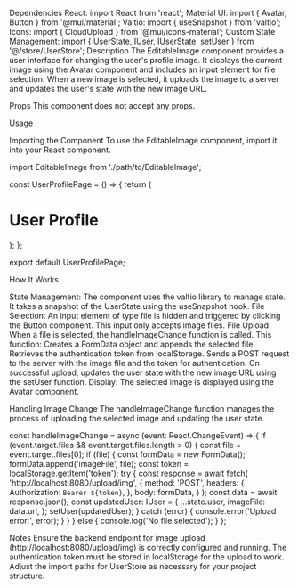 Dependencies
React: import React from 'react';
Material UI: import { Avatar, Button } from '@mui/material';
Valtio: import { useSnapshot } from 'valtio';
Icons: import { CloudUpload } from '@mui/icons-material';
Custom State Management: import { UserState, IUser, IUserState, setUser } from '@/store/UserStore';
Description
The EditableImage component provides a user interface for changing the user's profile image. It displays the current image using the Avatar component and includes an input element for file selection. When a new image is selected, it uploads the image to a server and updates the user's state with the new image URL.

Props
This component does not accept any props.

Usage

Importing the Component
To use the EditableImage component, import it into your React component.

import EditableImage from './path/to/EditableImage';

const UserProfilePage = () => {
    return (
        <div>
            <h1>User Profile</h1>
            <EditableImage />
        </div>
    );
};

export default UserProfilePage;


How It Works

State Management: The component uses the valtio library to manage state. It takes a snapshot of the UserState using the useSnapshot hook.
File Selection: An input element of type file is hidden and triggered by clicking the Button component. This input only accepts image files.
File Upload: When a file is selected, the handleImageChange function is called. This function:
Creates a FormData object and appends the selected file.
Retrieves the authentication token from localStorage.
Sends a POST request to the server with the image file and the token for authentication.
On successful upload, updates the user state with the new image URL using the setUser function.
Display: The selected image is displayed using the Avatar component.


Handling Image Change
The handleImageChange function manages the process of uploading the selected image and updating the user state.

const handleImageChange = async (event: React.ChangeEvent<HTMLInputElement>) => {
    if (event.target.files && event.target.files.length > 0) {
        const file = event.target.files[0];
        if (file) {
            const formData = new FormData();
            formData.append('imageFile', file);
            const token = localStorage.getItem('token');
            try {
                const response = await fetch(
                    'http://localhost:8080/upload/img',
                    {
                        method: 'POST',
                        headers: {
                            Authorization: `Bearer ${token}`,
                        },
                        body: formData,
                    }
                );
                const data = await response.json();
                const updatedUser: IUser = {
                    ...state.user,
                    imageFile: data.url,
                };
                setUser(updatedUser);
            } catch (error) {
                console.error('Upload error:', error);
            }
        }
    } else {
        console.log('No file selected');
    }
};

Notes
Ensure the backend endpoint for image upload (http://localhost:8080/upload/img) is correctly configured and running.
The authentication token must be stored in localStorage for the upload to work.
Adjust the import paths for UserStore as necessary for your project structure.
